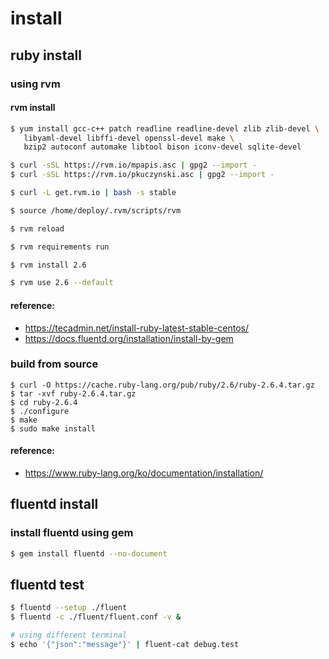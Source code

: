 # install 

## ruby install

### using rvm

#### rvm install

```bash
$ yum install gcc-c++ patch readline readline-devel zlib zlib-devel \
   libyaml-devel libffi-devel openssl-devel make \
   bzip2 autoconf automake libtool bison iconv-devel sqlite-devel

$ curl -sSL https://rvm.io/mpapis.asc | gpg2 --import -
$ curl -sSL https://rvm.io/pkuczynski.asc | gpg2 --import -

$ curl -L get.rvm.io | bash -s stable

$ source /home/deploy/.rvm/scripts/rvm

$ rvm reload

$ rvm requirements run

$ rvm install 2.6

$ rvm use 2.6 --default
```

#### reference: 
  - https://tecadmin.net/install-ruby-latest-stable-centos/
  - https://docs.fluentd.org/installation/install-by-gem

### build from source

```
$ curl -O https://cache.ruby-lang.org/pub/ruby/2.6/ruby-2.6.4.tar.gz
$ tar -xvf ruby-2.6.4.tar.gz
$ cd ruby-2.6.4
$ ./configure
$ make
$ sudo make install
```

#### reference:
  - https://www.ruby-lang.org/ko/documentation/installation/


## fluentd install

### install fluentd using gem
```bash
$ gem install fluentd --no-document
```

## fluentd test
```bash
$ fluentd --setup ./fluent
$ fluentd -c ./fluent/fluent.conf -v &

# using different terminal
$ echo '{"json":"message"}' | fluent-cat debug.test
```
